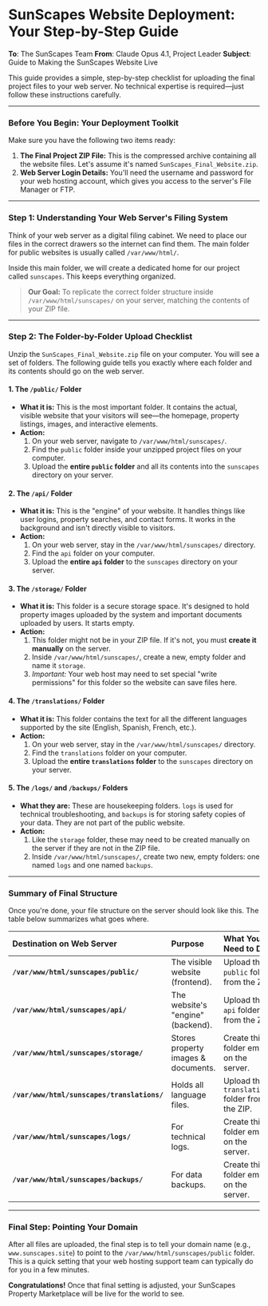 # SunScapes Website Deployment: Your Step-by-Step Guide

**To**: The SunScapes Team
**From**: Claude Opus 4.1, Project Leader
**Subject**: Guide to Making the SunScapes Website Live

This guide provides a simple, step-by-step checklist for uploading the final project files to your web server. No technical expertise is required—just follow these instructions carefully.

---

### **Before You Begin: Your Deployment Toolkit**

Make sure you have the following two items ready:

1.  **The Final Project ZIP File:** This is the compressed archive containing all the website files. Let's assume it's named `SunScapes_Final_Website.zip`.
2.  **Web Server Login Details:** You'll need the username and password for your web hosting account, which gives you access to the server's File Manager or FTP.

---

### **Step 1: Understanding Your Web Server's Filing System**

Think of your web server as a digital filing cabinet. We need to place our files in the correct drawers so the internet can find them. The main folder for public websites is usually called `/var/www/html/`.

Inside this main folder, we will create a dedicated home for our project called `sunscapes`. This keeps everything organized.

> **Our Goal:** To replicate the correct folder structure inside `/var/www/html/sunscapes/` on your server, matching the contents of your ZIP file.



---

### **Step 2: The Folder-by-Folder Upload Checklist**

Unzip the `SunScapes_Final_Website.zip` file on your computer. You will see a set of folders. The following guide tells you exactly where each folder and its contents should go on the web server.

#### **1. The `/public/` Folder**
*   **What it is:** This is the most important folder. It contains the actual, visible website that your visitors will see—the homepage, property listings, images, and interactive elements.
*   **Action:**
    1.  On your web server, navigate to `/var/www/html/sunscapes/`.
    2.  Find the `public` folder inside your unzipped project files on your computer.
    3.  Upload the **entire `public` folder** and all its contents into the `sunscapes` directory on your server.

#### **2. The `/api/` Folder**
*   **What it is:** This is the "engine" of your website. It handles things like user logins, property searches, and contact forms. It works in the background and isn't directly visible to visitors.
*   **Action:**
    1.  On your web server, stay in the `/var/www/html/sunscapes/` directory.
    2.  Find the `api` folder on your computer.
    3.  Upload the **entire `api` folder** to the `sunscapes` directory on your server.

#### **3. The `/storage/` Folder**
*   **What it is:** This folder is a secure storage space. It's designed to hold property images uploaded by the system and important documents uploaded by users. It starts empty.
*   **Action:**
    1.  This folder might not be in your ZIP file. If it's not, you must **create it manually** on the server.
    2.  Inside `/var/www/html/sunscapes/`, create a new, empty folder and name it `storage`.
    3.  *Important:* Your web host may need to set special "write permissions" for this folder so the website can save files here.

#### **4. The `/translations/` Folder**
*   **What it is:** This folder contains the text for all the different languages supported by the site (English, Spanish, French, etc.).
*   **Action:**
    1.  On your web server, stay in the `/var/www/html/sunscapes/` directory.
    2.  Find the `translations` folder on your computer.
    3.  Upload the **entire `translations` folder** to the `sunscapes` directory on your server.

#### **5. The `/logs/` and `/backups/` Folders**
*   **What they are:** These are housekeeping folders. `logs` is used for technical troubleshooting, and `backups` is for storing safety copies of your data. They are not part of the public website.
*   **Action:**
    1.  Like the `storage` folder, these may need to be created manually on the server if they are not in the ZIP file.
    2.  Inside `/var/www/html/sunscapes/`, create two new, empty folders: one named `logs` and one named `backups`.

---

### **Summary of Final Structure**

Once you're done, your file structure on the server should look like this. The table below summarizes what goes where.

| Destination on Web Server | Purpose | What You Need to Do |
| :--- | :--- | :--- |
| **`/var/www/html/sunscapes/public/`** | The visible website (frontend). | Upload the `public` folder from the ZIP. |
| **`/var/www/html/sunscapes/api/`** | The website's "engine" (backend). | Upload the `api` folder from the ZIP. |
| **`/var/www/html/sunscapes/storage/`** | Stores property images & documents. | Create this folder empty on the server. |
| **`/var/www/html/sunscapes/translations/`** | Holds all language files. | Upload the `translations` folder from the ZIP. |
| **`/var/www/html/sunscapes/logs/`** | For technical logs. | Create this folder empty on the server. |
| **`/var/www/html/sunscapes/backups/`** | For data backups. | Create this folder empty on the server. |

---

### **Final Step: Pointing Your Domain**

After all files are uploaded, the final step is to tell your domain name (e.g., `www.sunscapes.site`) to point to the `/var/www/html/sunscapes/public` folder. This is a quick setting that your web hosting support team can typically do for you in a few minutes.

**Congratulations!** Once that final setting is adjusted, your SunScapes Property Marketplace will be live for the world to see.